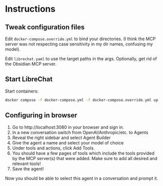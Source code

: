 # Instructions

## Tweak configuration files

Edit `docker-compose.override.yml` to bind your directories.
(I think the MCP server was not respecting case sensitivity in my dir names, confusing my model).

Edit `librechat.yaml` to use the target paths in the args. Optionally, get rid of the Obsidian MCP server.

## Start LibreChat

Start containers:
```sh
docker compose -f docker-compose.yml -f docker-compose.override.yml up -d
```

## Configuring in browser

1) Go to http://localhost:3080 in your browser and sign in.
2) In a new conversation switch from OpenAI/Anthropic/etc. to Agents
3) Reveal the right sidebar and select Agent Builder
4) Give the agent a name and select your model of choice
5) Under tools and actions, click Add Tools.
6) You should have a few pages of tools which include the tools provided by the MCP server(s) that were added. Make sure to add all desired and relevant tools!
7) Save the agent!

Now you should be able to select this agent in a conversation and prompt it.

